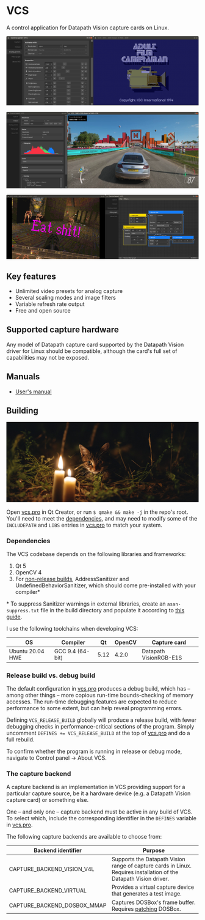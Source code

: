 # VCS

A control application for Datapath Vision capture cards on Linux.

![VCS 3.0](./screenshot1.png)

![VCS 3.0](./screenshot2.png)

![VCS 3.0](./screenshot3.png)

## Key features

- Unlimited video presets for analog capture
- Several scaling modes and image filters
- Variable refresh rate output
- Free and open source

## Supported capture hardware

Any model of Datapath capture card supported by the Datapath Vision driver for Linux should be compatible, although the card's full set of capabilities may not be exposed.

## Manuals

- [User's manual](./docs/user/README.md)

## Building

![](./cat1.jpg)

Open [vcs.pro](vcs.pro) in Qt Creator, or run `$ qmake && make -j` in the repo's root. You'll need to meet the [dependencies](#dependencies), and may need to modify some of the `INCLUDEPATH` and `LIBS` entries in [vcs.pro](vcs.pro) to match your system.

### Dependencies

The VCS codebase depends on the following libraries and frameworks:

1. Qt 5
2. OpenCV 4
3. For [non-release builds](#release-build-vs-debug-build), AddressSanitizer and UndefinedBehaviorSanitizer, which should come pre-installed with your compiler*

\* To suppress Sanitizer warnings in external libraries, create an `asan-suppress.txt` file in the build directory and populate it according to [this guide](https://github.com/google/sanitizers/wiki/AddressSanitizerLeakSanitizer#suppressions).

I use the following toolchains when developing VCS:

| OS                 | Compiler           | Qt   | OpenCV | Capture card           |
| ------------------ | ------------------ | ---- | ------ | ---------------------- |
| Ubuntu 20.04 HWE   | GCC 9.4 (64-bit)   | 5.12 | 4.2.0  | Datapath VisionRGB-E1S |

### Release build vs. debug build

The default configuration in [vcs.pro](vcs.pro) produces a debug build, which has &ndash; among other things &ndash; more copious run-time bounds-checking of memory accesses. The run-time debugging features are expected to reduce performance to some extent, but can help reveal programming errors.

Defining `VCS_RELEASE_BUILD` globally will produce a release build, with fewer debugging checks in performance-critical sections of the program. Simply uncomment `DEFINES += VCS_RELEASE_BUILD` at the top of [vcs.pro](vcs.pro) and do a full rebuild.

To confirm whether the program is running in release or debug mode, navigate to Control panel &rarr; About VCS.

### The capture backend

A capture backend is an implementation in VCS providing support for a particular capture source, be it a hardware device (e.g. a Datapath Vision capture card) or something else.

One &ndash; and only one &ndash; capture backend must be active in any build of VCS. To select which, include the corresponding identifier in the `DEFINES` variable in [vcs.pro](vcs.pro).

The following capture backends are available to choose from:

| Backend identifier          | Purpose                                                                                                                       |
| --------------------------- | ----------------------------------------------------------------------------------------------------------------------------- |
| CAPTURE_BACKEND_VISION_V4L  | Supports the Datapath Vision range of capture cards in Linux. Requires installation of the Datapath Vision driver.            |
| CAPTURE_BACKEND_VIRTUAL     | Provides a virtual capture device that generates a test image.                                                                |
| CAPTURE_BACKEND_DOSBOX_MMAP | Captures DOSBox's frame buffer. Requires [patching](./src/capture/dosbox_mmap/dosbox-0.74.3-linux-for-vcs-mmap.patch) DOSBox. |
